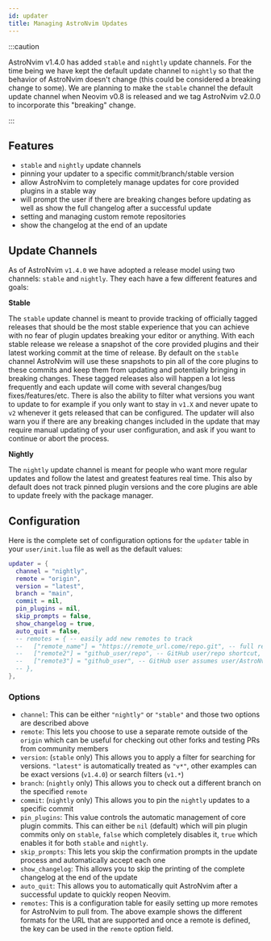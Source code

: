 ```yaml
---
id: updater
title: Managing AstroNvim Updates
---
```


:::caution

AstroNvim v1.4.0 has added `stable` and `nightly` update channels. For the time being we have kept the default update channel to `nightly` so that the behavior of AstroNvim doesn't change (this could be considered a breaking change to some). We are planning to make the `stable` channel the default update channel when Neovim v0.8 is released and we tag AstroNvim v2.0.0 to incorporate this "breaking" change.

:::

## Features

- `stable` and `nightly` update channels
- pinning your updater to a specific commit/branch/stable version
- allow AstroNvim to completely manage updates for core provided plugins in a stable way
- will prompt the user if there are breaking changes before updating as well as show the full changelog after a successful update
- setting and managing custom remote repositories
- show the changelog at the end of an update

## Update Channels

As of AstroNvim `v1.4.0` we have adopted a release model using two channels: `stable` and `nightly`. They each have a few different features and goals:

**Stable**

The `stable` update channel is meant to provide tracking of officially tagged releases that should be the most stable experience that you can achieve with no fear of plugin updates breaking your editor or anything. With each stable release we release a snapshot of the core provided plugins and their latest working commit at the time of release. By default on the `stable` channel AstroNvim will use these snapshots to pin all of the core plugins to these commits and keep them from updating and potentially bringing in breaking changes. These tagged releases also will happen a lot less frequently and each update will come with several changes/bug fixes/features/etc. There is also the ability to filter what versions you want to update to for example if you only want to stay in `v1.X` and never upate to `v2` whenever it gets released that can be configured. The updater will also warn you if there are any breaking changes included in the update that may require manual updating of your user configuration, and ask if you want to continue or abort the process.

**Nightly**

The `nightly` update channel is meant for people who want more regular updates and follow the latest and greatest features real time. This also by default does not track pinned plugin versions and the core plugins are able to update freely with the package manager.

## Configuration

Here is the complete set of configuration options for the `updater` table in your `user/init.lua` file as well as the default values:

```lua
updater = {
  channel = "nightly",
  remote = "origin",
  version = "latest",
  branch = "main",
  commit = nil,
  pin_plugins = nil,
  skip_prompts = false,
  show_changelog = true,
  auto_quit = false,
  -- remotes = { -- easily add new remotes to track
  --   ["remote_name"] = "https://remote_url.come/repo.git", -- full remote url
  --   ["remote2"] = "github_user/repo", -- GitHub user/repo shortcut,
  --   ["remote3"] = "github_user", -- GitHub user assumes user/AstroNvim.git
  -- },
},
```

### Options

- `channel`: This can be either `"nightly"` or `"stable"` and those two options are described above
- `remote`: This lets you choose to use a separate remote outside of the `origin` which can be useful for checking out other forks and testing PRs from community members
- `version`: (`stable` only) This allows you to apply a filter for searching for versions. `"latest"` is automatically treated as `"v*"`, other examples can be exact versions (`v1.4.0`) or search filters (`v1.*`)
- `branch`: (`nightly` only) This allows you to check out a different branch on the specified `remote`
- `commit`: (`nightly` only) This allows you to pin the `nightly` updates to a specific commit
- `pin_plugins`: This value controls the automatic management of core plugin commits. This can either be `nil` (default) which will pin plugin commits only on `stable`, `false` which completely disables it, `true` which enables it for both `stable` and `nightly`.
- `skip_prompts`: This lets you skip the confirmation prompts in the update process and automatically accept each one
- `show_changelog`: This allows you to skip the printing of the complete changelog at the end of the update
- `auto_quit`: This allows you to automatically quit AstroNvim after a successful update to quickly reopen Neovim.
- `remotes`: This is a configuration table for easily setting up more remotes for AstroNvim to pull from. The above example shows the different formats for the URL that are supported and once a remote is defined, the key can be used in the `remote` option field.
